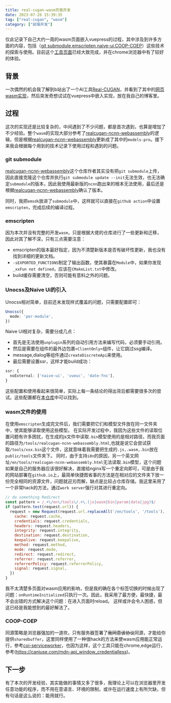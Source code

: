 ```yaml
---
title: real-cugan-wasm页面开发
date: 2023-07-26 15:39:35
tag: ["real-cugan", "wasm"]
category: ["前端开发"]
---
```


仅此记录下自己大约一周的wasm页面嵌入vuepress的过程，其中涉及到许多方面的内容，包括（[git submodule](https://git-scm.com/book/en/v2/Git-Tools-Submodules),[emscripten](https://github.com/emscripten-core/emscripten),[naive-ui](https://naiveui.com),[COOP-COEP](https://web.dev/coop-coep/)）这些技术的探索与使用。目前这个[工具页面](../tools/realcugan-ncnn-webassembly)已经大致完成，并在chrome浏览器中有了较好的体验。

## 背景

一次偶然的机会我了解到b站出了一个AI工具[Real-CUGAN](https://github.com/bilibili/ailab/tree/main/Real-CUGAN)，并看到了其中的[网页wasm实现](https://real-cugan.animesales.xyz/)，然后突发奇想试试在vuepress中嵌入实现，放在我自己的博客里。

## 过程

这次的实现还是比较复杂的，中间遇到了不少问题，都是首次遇到，也算是增加了不少经验。整个`wasm`的实现大部分参考了[realcugan-ncnn-webassembly](https://github.com/hanFengSan/realcugan-ncnn-webassembly)的逻辑，但是根据[realcugan-ncnn-webassembly](https://github.com/nihui/realcugan-ncnn-vulkan/tree/master/models/models-pro)更新成了其中的`models-pro`。接下来我会根据每个用到的技术记录下使用过程和遇到的问题。

### git submodule

[realcugan-ncnn-webassembly](https://github.com/hanFengSan/realcugan-ncnn-webassembly)这个仓库作者其实没有把`git submodule`上传，因此直接克隆这个仓库并执行`git submodule update --init`无法生效，也无法确定`submodule`的版本，因此我使用最新版的`ncnn`跑出来的根本无法使用，最后还是根据[realcugan-ncnn-webassembly](https://github.com/nihui/realcugan-ncnn-vulkan/tree/master/models/models-pro)确认了版本。

同时，我把`emsdk`放进了`submodule`中，这样就可以直接在`github action`中设置`emscripten`，完成后续的编译过程。

### emscripten

因为本次并没有完整的开发`wasm`，只是根据大佬的仓库进行了一些更新和迁移，因此对其了解不深，只有三点需要注意：
- emscripten的版本最好指定，因为不清楚新版本是否有破坏性更新，我也没有找到详细的更新文档。
- `-sEXPORTED_FUNCTIONS`制定了输出函数，使其暴露在`Module`中，如果你发现`_xxFun not defined`，应该在`CMakeList.txt`中修改。
- build缓存需要清空，否则可能有意料之外的问题。

### Unocss及Naive Ui的引入

Unocss相对简单，目前还未发现样式覆盖的问题，只需要配置即可：

```ts
Unocss({
  mode: 'per-module',
})
```

Naive Ui相对复杂，需要分成几点：
- 首先是无法使用`unplugin`系列的自动引用方法来编写代码，必须要手动引用。
- 然后是需要在组件的最外边包裹`<ClientOnly>`组件，让它跳过ssg编译。
- message,dialog等组件通过`createDiscreteApi`来使用。
- 最后需要设置ssr，这样才能build成功：

```ts
ssr: {
  noExternal: ['naive-ui', 'vueuc', 'date-fns'],
}
```

这些配置和使用看起来很简单，实际上每一条结论的得出背后都需要很多次的尝试。这些配置都在[本仓库](https://github.com/init-qy/vuepress-blog/blob/master/docs/.vuepress/config.ts#L46-L55)中可以找到。

### wasm文件的使用

在使用`emscripten`生成完文件后，我们需要把它们和模型文件放在同一文件夹中，使其能够读取使用这些模型。
在实际开发过程中，我因为这些文件的读取位置问题有许多困扰，在生成的js文件中读取`.bin`模型使用的是相对路径，而我页面的路径为`/tools/realcugan-ncnn-webassembly.html`,也就是说它会尝试获取`/tools/xxx.bin`这个文件，这就意味着我需要把生成的`.js,.wasm,.bin`放在`public/tools`文件夹下。
同时，由于支持`i8n`的原因，另一个英文网址`/en/tools/realcugan-ncnn-webassembly.html`无法读取`.bin`模型，这个问题如果是自己的服务器应该很好解决，直接给nginx写一个重定向即可，可是由于我的网站部署在`github.io`上，最简单快捷图省事的方法是在相对应的文件夹下放一份完全相同的资源文件，问题就迎刃而解，缺点是比较占仓库存储。我这里采用了一个非常hack的方法，通过`work server`强行对其进行重定向。
```js
// do something Redirect
const pattern = /.+\/en\/tools\/.+\.(js|wasm|bin|param|data|jpg)$/
if (pattern.test(request.url)) {
  request = new Request(request.url.replaceAll('/en/tools', '/tools'), {
    cache: request.cache,
    credentials: request.credentials,
    headers: request.headers,
    integrity: request.integrity,
    destination: request.destination,
    keepalive: request.keepalive,
    method: request.method,
    mode: request.mode,
    redirect: request.redirect,
    referrer: request.referrer,
    referrerPolicy: request.referrerPolicy,
    signal: request.signal,
  })
}
```

我不太清楚多页面对wasm应用的影响，但是我的确在各个标签切换的时候出现了问题：`onRuntimeInitialized`只执行一次。因此，我采用了最方便，最快捷，最不会出错的方式解决这个问题：在进入页面时reload。
这样或许会令人困惑，但这已经是我能想到的最好解法了。

### COOP-COEP

同源策略是浏览器强加的一道坎，只有服务器签署了~~我同意该协议~~同源，才能给你提供`sharedbuffer`，这里同样使用了一种很hack的方法来使wasm应用能正常运行，参考[coi-serviceworker](https://github.com/gzuidhof/coi-serviceworker)，也因为这样，这个工具只能在chrome,edge运行，参考(https://caniuse.com/mdn-api_window_credentialless)。


## 下一步

有了本次的开发经验，其实能做的事情又多了很多，我理论上可以在浏览器里开发任意功能的程序，而不用在意语言、环境的限制，或许在运行速度上有所欠缺，但有句话是这么说的：能用就行。
